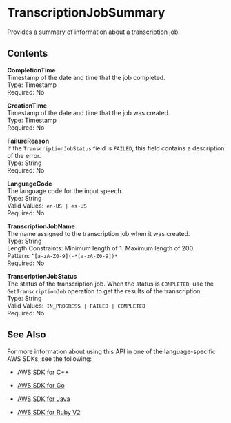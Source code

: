 # TranscriptionJobSummary<a name="API_TranscriptionJobSummary"></a>

Provides a summary of information about a transcription job\.

## Contents<a name="API_TranscriptionJobSummary_Contents"></a>

 **CompletionTime**   
Timestamp of the date and time that the job completed\.  
Type: Timestamp  
Required: No

 **CreationTime**   
Timestamp of the date and time that the job was created\.  
Type: Timestamp  
Required: No

 **FailureReason**   
If the `TranscriptionJobStatus` field is `FAILED`, this field contains a description of the error\.  
Type: String  
Required: No

 **LanguageCode**   
The language code for the input speech\.  
Type: String  
Valid Values:` en-US | es-US`   
Required: No

 **TranscriptionJobName**   
The name assigned to the transcription job when it was created\.  
Type: String  
Length Constraints: Minimum length of 1\. Maximum length of 200\.  
Pattern: `^[a-zA-Z0-9](-*[a-zA-Z0-9])*`   
Required: No

 **TranscriptionJobStatus**   
The status of the transcription job\. When the status is `COMPLETED`, use the `GetTranscriptionJob` operation to get the results of the transcription\.  
Type: String  
Valid Values:` IN_PROGRESS | FAILED | COMPLETED`   
Required: No

## See Also<a name="API_TranscriptionJobSummary_SeeAlso"></a>

For more information about using this API in one of the language\-specific AWS SDKs, see the following:

+  [AWS SDK for C\+\+](http://docs.aws.amazon.com/goto/SdkForCpp/transcribe-2017-10-26/TranscriptionJobSummary) 

+  [AWS SDK for Go](http://docs.aws.amazon.com/goto/SdkForGoV1/transcribe-2017-10-26/TranscriptionJobSummary) 

+  [AWS SDK for Java](http://docs.aws.amazon.com/goto/SdkForJava/transcribe-2017-10-26/TranscriptionJobSummary) 

+  [AWS SDK for Ruby V2](http://docs.aws.amazon.com/goto/SdkForRubyV2/transcribe-2017-10-26/TranscriptionJobSummary) 